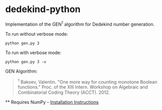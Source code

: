 # dedekind-python
Implementation of the GEN<sup>1</sup> algorithm for Dedekind number generation.

To run without verbose mode:
```
python gen.py 3
```

To run with verbose mode:
```
python gen.py 3 -v
```

GEN Algorithm:
> <sup>1</sup> Bakoev, Valentin. "One more way for counting monotone Boolean functions." Proc. of the XIII Intern. Workshop on Algebraic and Combinatorial Coding Theory (ACCT). 2012.


** Requires NumPy - [Installation Instructions](http://docs.scipy.org/doc/numpy-1.10.1/user/install.html)
